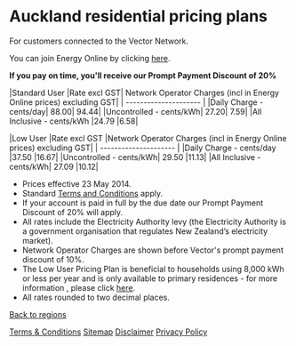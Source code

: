 # Auckland residential pricing plans
For customers connected to the Vector Network.


 

You can join Energy Online by clicking [here](http://www.energyonline.co.nz/Default.aspx?tabid=98).

**If you pay on time, you'll receive our Prompt Payment Discount of 20%**

|Standard User	|Rate excl GST|	Network Operator Charges (incl in Energy Online prices) excluding GST|
| --------------------- |
|Daily Charge - cents/day|	88.00|	94.44|
|Uncontrolled - cents/kWh|	27.20|	7.59|
|All Inclusive - cents/kWh	|24.79	|6.58|
 

|Low User	|Rate excl GST	|Network Operator Charges (incl in Energy Online prices) excluding GST|
| --------------------- |
|Daily Charge - cents/day	|37.50	|16.67|
|Uncontrolled - cents/kWh|	29.50	|11.13|
|All Inclusive - cents/kWh|	27.09	|10.12|
 

- Prices effective 23 May 2014.
- Standard [Terms and Conditions](http://www.energyonline.co.nz/Default.aspx?tabid=169) apply.
- If your account is paid in full by the due date our Prompt Payment Discount of 20% will apply.
- All rates include the Electricity Authority levy (the Electricity Authority is a government organisation that regulates New Zealand’s electricity market).
- Network Operator Charges are shown before Vector's prompt payment discount of 10%.
- The Low User Pricing Plan is beneficial to households using 8,000 kWh or less per year and is only available to primary residences - for more information , please click [here](http://www.energyonline.co.nz/Default.aspx?tabid=148).
- All rates rounded to two decimal places.


[Back to regions](http://www.energyonline.co.nz/residential/pricing_plans/residential_electricity_pricing_plans)

[Terms & Conditions](http://www.energyonline.co.nz/terms)
[Sitemap](http://www.energyonline.co.nz/home/site_map)
[Disclaimer](http://www.energyonline.co.nz/home/site_map/disclaimer)
[Privacy Policy](http://www.energyonline.co.nz/home/site_map/privacy_policy)